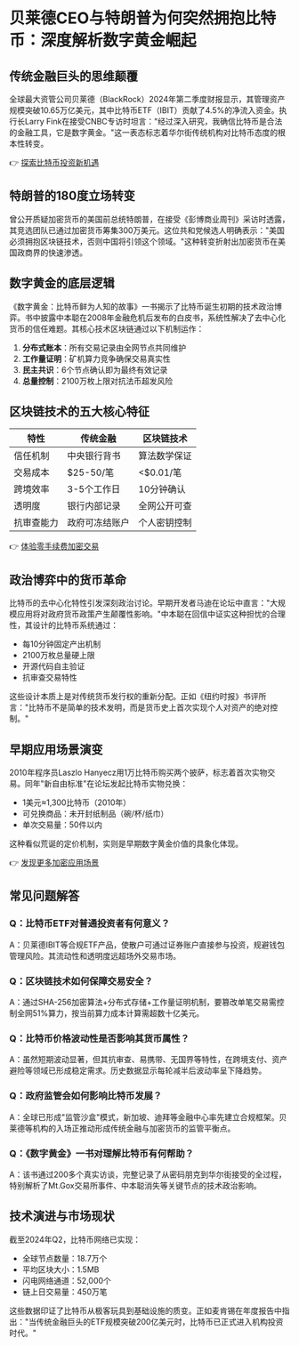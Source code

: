 # 贝莱德CEO与特朗普为何突然拥抱比特币：深度解析数字黄金崛起

## 传统金融巨头的思维颠覆

全球最大资管公司贝莱德（BlackRock）2024年第二季度财报显示，其管理资产规模突破10.65万亿美元，其中比特币ETF（IBIT）贡献了4.5%的净流入资金。执行长Larry Fink在接受CNBC专访时坦言："经过深入研究，我确信比特币是合法的金融工具，它是数字黄金。"这一表态标志着华尔街传统机构对比特币态度的根本性转变。

👉 [探索比特币投资新机遇](https://bit.ly/okx_welcome)

## 特朗普的180度立场转变

曾公开质疑加密货币的美国前总统特朗普，在接受《彭博商业周刊》采访时透露，其竞选团队已通过加密货币筹集300万美元。这位共和党候选人明确表示："美国必须拥抱区块链技术，否则中国将引领这个领域。"这种转变折射出加密货币在美国政商界的快速渗透。

## 数字黄金的底层逻辑

《数字黄金：比特币鲜为人知的故事》一书揭示了比特币诞生初期的技术政治博弈。书中披露中本聪在2008年金融危机后发布的白皮书，系统性解决了去中心化货币的信任难题。其核心技术区块链通过以下机制运作：

1. **分布式账本**：所有交易记录由全网节点共同维护
2. **工作量证明**：矿机算力竞争确保交易真实性
3. **民主共识**：6个节点确认即为最终有效记录
4. **总量控制**：2100万枚上限对抗法币超发风险

## 区块链技术的五大核心特征

| 特性          | 传统金融       | 区块链技术       |
|---------------|----------------|------------------|
| 信任机制      | 中央银行背书   | 算法数学保证     |
| 交易成本      | $25-50/笔      | <$0.01/笔        |
| 跨境效率      | 3-5个工作日    | 10分钟确认       |
| 透明度        | 银行内部记录   | 全网公开可查     |
| 抗审查能力    | 政府可冻结账户 | 个人密钥控制     |

👉 [体验零手续费加密交易](https://bit.ly/okx_welcome)

## 政治博弈中的货币革命

比特币的去中心化特性引发深刻政治讨论。早期开发者马迪在论坛中直言："大规模应用将对政府货币政策产生颠覆性影响。"中本聪在回信中证实这种担忧的合理性，其设计的比特币系统通过：

- 每10分钟固定产出机制
- 2100万枚总量硬上限
- 开源代码自主验证
- 抗审查交易特性

这些设计本质上是对传统货币发行权的重新分配。正如《纽约时报》书评所言："比特币不是简单的技术发明，而是货币史上首次实现个人对资产的绝对控制。"

## 早期应用场景演变

2010年程序员Laszlo Hanyecz用1万比特币购买两个披萨，标志着首次实物交易。同年"新自由标准"在论坛发起比特币实物兑换：

- 1美元≈1,300比特币（2010年）
- 可兑换商品：未开封纸制品（碗/杯/纸巾）
- 单次交易量：50件以内

这种看似荒诞的定价机制，实则是早期数字黄金价值的具象化体现。

👉 [发现更多加密应用场景](https://bit.ly/okx_welcome)

## 常见问题解答

### Q：比特币ETF对普通投资者有何意义？
A：贝莱德IBIT等合规ETF产品，使散户可通过证券账户直接参与投资，规避钱包管理风险。其流动性和透明度远超场外交易市场。

### Q：区块链技术如何保障交易安全？
A：通过SHA-256加密算法+分布式存储+工作量证明机制，要篡改单笔交易需控制全网51%算力，按当前算力成本计算需超数十亿美元。

### Q：比特币价格波动性是否影响其货币属性？
A：虽然短期波动显著，但其抗审查、易携带、无国界等特性，在跨境支付、资产避险等领域已形成稳定需求。历史数据显示每轮减半后波动率呈下降趋势。

### Q：政府监管会如何影响比特币发展？
A：全球已形成"监管沙盒"模式，新加坡、迪拜等金融中心率先建立合规框架。贝莱德等机构的入场正推动形成传统金融与加密货币的监管平衡点。

### Q：《数字黄金》一书对理解比特币有何帮助？
A：该书通过200多个真实访谈，完整记录了从密码朋克到华尔街接受的全过程，特别解析了Mt.Gox交易所事件、中本聪消失等关键节点的技术政治影响。

## 技术演进与市场现状

截至2024年Q2，比特币网络已实现：

- 全球节点数量：18.7万个
- 平均区块大小：1.5MB
- 闪电网络通道：52,000个
- 链上日交易量：450万笔

这些数据印证了比特币从极客玩具到基础设施的质变。正如麦肯锡在年度报告中指出："当传统金融巨头的ETF规模突破200亿美元时，比特币已正式进入机构投资时代。"